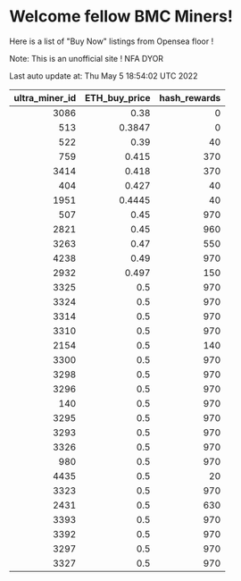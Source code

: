 # Welcome fellow BMC Miners!
Here is a list of "Buy Now" listings from Opensea floor !

Note: This is an unofficial site ! NFA DYOR


Last auto update at: Thu May  5 18:54:02 UTC 2022


|   ultra_miner_id |   ETH_buy_price |   hash_rewards |
|-----------------:|----------------:|---------------:|
|             3086 |          0.38   |              0 |
|              513 |          0.3847 |              0 |
|              522 |          0.39   |             40 |
|              759 |          0.415  |            370 |
|             3414 |          0.418  |            370 |
|              404 |          0.427  |             40 |
|             1951 |          0.4445 |             40 |
|              507 |          0.45   |            970 |
|             2821 |          0.45   |            960 |
|             3263 |          0.47   |            550 |
|             4238 |          0.49   |            970 |
|             2932 |          0.497  |            150 |
|             3325 |          0.5    |            970 |
|             3324 |          0.5    |            970 |
|             3314 |          0.5    |            970 |
|             3310 |          0.5    |            970 |
|             2154 |          0.5    |            140 |
|             3300 |          0.5    |            970 |
|             3298 |          0.5    |            970 |
|             3296 |          0.5    |            970 |
|              140 |          0.5    |            970 |
|             3295 |          0.5    |            970 |
|             3293 |          0.5    |            970 |
|             3326 |          0.5    |            970 |
|              980 |          0.5    |            970 |
|             4435 |          0.5    |             20 |
|             3323 |          0.5    |            970 |
|             2431 |          0.5    |            630 |
|             3393 |          0.5    |            970 |
|             3392 |          0.5    |            970 |
|             3297 |          0.5    |            970 |
|             3327 |          0.5    |            970 |